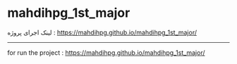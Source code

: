 # mahdihpg_1st_major


لینک اجرای پروژه : https://mahdihpg.github.io/mahdihpg_1st_major/



____________________________________________________________________________________________________________
for run the project : https://mahdihpg.github.io/mahdihpg_1st_major/

